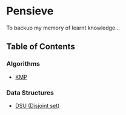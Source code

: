 # Pensieve

To backup my memory of learnt knowledge...

## Table of Contents

### Algorithms

- [KMP](./algo/KMP.md)

### Data Structures

- [DSU (Disjoint set)](./ds/DSU.md)